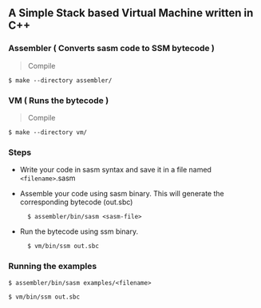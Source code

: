 ## A Simple Stack based Virtual Machine written in C++

### Assembler ( Converts sasm code to SSM bytecode )

> Compile

    $ make --directory assembler/

### VM ( Runs the bytecode )

> Compile

    $ make --directory vm/


### Steps

* Write your code in sasm syntax and save it in a file named `<filename>`.sasm

* Assemble your code using sasm binary. This will generate the corresponding bytecode (out.sbc)

        $ assembler/bin/sasm <sasm-file>

* Run the bytecode using ssm binary.

        $ vm/bin/ssm out.sbc


### Running the examples

    $ assembler/bin/sasm examples/<filename>

    $ vm/bin/ssm out.sbc
